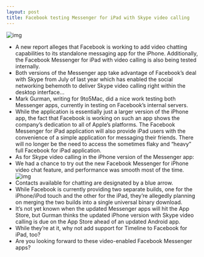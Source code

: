```yaml
---
layout: post
title: Facebook testing Messenger for iPad with Skype video calling
---
```

![img](http://media.idownloadblog.com/wp-content/uploads/2012/05/Facebook-Messenger-iPad-screenshot-002.jpg)
* A new report alleges that Facebook is working to add video chatting capabilities to its standalone messaging app for the iPhone. Additionally, the Facebook Messenger for iPad with video calling is also being tested internally.
* Both versions of the Messenger app take advantage of Facebook’s deal with Skype from July of last year which has enabled the social networking behemoth to deliver Skype video calling right within the desktop interface…
* Mark Gurman, writing for 9to5Mac, did a nice work testing both Messenger apps, currently in testing on Facebook’s internal servers.
* While the application is essentially just a larger version of the iPhone app, the fact that Facebook is working on such an app shows the company’s dedication to all of Apple’s platforms. The Facebook Messenger for iPad application will also provide iPad users with the convenience of a simple application for messaging their friends. There will no longer be the need to access the sometimes flaky and “heavy” full Facebook for iPad application.
* As for Skype video calling in the iPhone version of the Messenger app:
* We had a chance to try out the new Facebook Messenger for iPhone video chat feature, and performance was smooth most of the time.
![img](http://media.idownloadblog.com/wp-content/uploads/2012/05/Facebook-Messenger-iPad-screenshot-001.jpeg)
* Contacts available for chatting are designated by a blue arrow.
* While Facebook is currently providing two separate builds, one for the iPhone/iPod touch and the other for the iPad, they’re allegedly planning on merging the two builds into a single universal binary download.
* It’s not yet known when the updated Messenger apps will hit the App Store, but Gurman thinks the updated iPhone version with Skype video calling is due on the App Store ahead of an updated Android app.
* While they’re at it, why not add support for Timeline to Facebook for iPad, too?
* Are you looking forward to these video-enabled Facebook Messenger apps?

